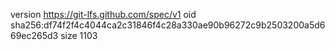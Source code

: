 version https://git-lfs.github.com/spec/v1
oid sha256:df74f2f4c4044ca2c31846f4c28a330ae90b96272c9b2503200a5d669ec265d3
size 1103
